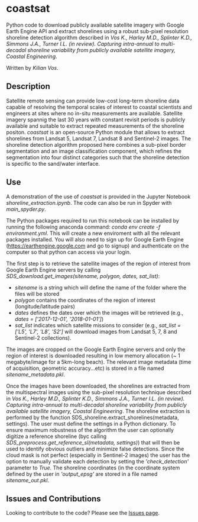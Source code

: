 # coastsat

Python code to download publicly available satellite imagery with Google Earth Engine API and extract shorelines using a robust sub-pixel resolution shoreline detection algorithm described in *Vos K., Harley M.D., Splinter K.D., Simmons J.A., Turner I.L. (in review). Capturing intra-annual to multi-decadal shoreline variability from publicly available satellite imagery, Coastal Engineering*.

Written by *Kilian Vos*.

## Description

Satellite remote sensing can provide low-cost long-term shoreline data capable of resolving the temporal scales of interest to coastal scientists and engineers at sites where no in-situ measurements are available. Satellite imagery spannig the last 30 years with constant revisit periods is publicly available and suitable to extract repeated measurements of the shoreline positon.
*coastsat* is an open-source Python module that allows to extract shorelines from Landsat 5, Landsat 7, Landsat 8 and Sentinel-2 images.
The shoreline detection algorithm proposed here combines a sub-pixel border segmentation and an image classification component, which refines the segmentation into four distinct categories such that the shoreline detection is specific to the sand/water interface.

## Use 

A demonstration of the use of *coastsat* is provided in the Jupyter Notebook *shoreline_extraction.ipynb*. The code can also be run in Spyder with *main_spyder.py*.

The Python packages required to run this notebook can be installed by running the following anaconda command: *conda env create -f environment.yml*. This will create a new enviroment with all the relevant packages installed. You will also need to sign up for Google Earth Engine (https://earthengine.google.com and go to signup) and authenticate on the computer so that python can access via your login.

The first step is to retrieve the satellite images of the region of interest from Google Earth Engine servers by calling *SDS_download.get_images(sitename, polygon, dates, sat_list)*:
- *sitename* is a string which will define the name of the folder where the files will be stored
- *polygon* contains the coordinates of the region of interest (longitude/latitude pairs)
- *dates* defines the dates over which the images will be retrieved (e.g., *dates = ['2017-12-01', '2018-01-01']*)  
- *sat_list* indicates which satellite missions to consider (e.g., *sat_list = ['L5', 'L7', 'L8', 'S2']* will download images from Landsat 5, 7, 8 and Sentinel-2 collections).

The images are cropped on the Google Earth Engine servers and only the region of interest is downloaded resulting in low memory allocation (~ 1 megabyte/image for a 5km-long beach). The relevant image metadata (time of acquisition, geometric accuracy...etc) is stored in a file named *sitename_metadata.pkl*.

Once the images have been downloaded, the shorelines are extracted from the multispectral images using the sub-pixel resolution technique described in *Vos K., Harley M.D., Splinter K.D., Simmons J.A., Turner I.L. (in review). Capturing intra-annual to multi-decadal shoreline variability from publicly available satellite imagery, Coastal Engineering*.
The shoreline extraction is performed by the function SDS_shoreline.extract_shorelines(metadata, settings). The user must define the settings in a Python dictionary. To ensure maximum robustness of the algorithm the user can optionally digitize a reference shoreline (byc calling *SDS_preprocess.get_reference_sl(metadata, settings)*) that will then be used to identify obvious outliers and minimize false detections. Since the cloud mask is not perfect (especially in Sentinel-2 images) the user has the option to manually validate each detection by setting the *'check_detection'* parameter to *True*.
The shoreline coordinates (in the coordinate system defined by the user in *'output_epsg'* are stored in a file named *sitename_out.pkl*.

## Issues and Contributions

Looking to contribute to the code? Please see the [Issues page](https://github.com/kvos/coastsat/issues).
